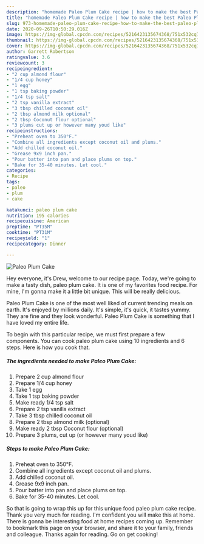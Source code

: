 ```yaml
---
description: "homemade Paleo Plum Cake recipe | how to make the best Paleo Plum Cake"
title: "homemade Paleo Plum Cake recipe | how to make the best Paleo Plum Cake"
slug: 973-homemade-paleo-plum-cake-recipe-how-to-make-the-best-paleo-plum-cake
date: 2020-09-26T10:50:29.016Z
image: https://img-global.cpcdn.com/recipes/5216423135674368/751x532cq70/paleo-plum-cake-recipe-main-photo.jpg
thumbnail: https://img-global.cpcdn.com/recipes/5216423135674368/751x532cq70/paleo-plum-cake-recipe-main-photo.jpg
cover: https://img-global.cpcdn.com/recipes/5216423135674368/751x532cq70/paleo-plum-cake-recipe-main-photo.jpg
author: Garrett Robertson
ratingvalue: 3.6
reviewcount: 3
recipeingredient:
- "2 cup almond flour"
- "1/4 cup honey"
- "1 egg"
- "1 tsp baking powder"
- "1/4 tsp salt"
- "2 tsp vanilla extract"
- "3 tbsp chilled coconut oil"
- "2 tbsp almond milk optional"
- "2 tbsp Coconut flour optional"
- "3 plums cut up or however many youd like"
recipeinstructions:
- "Preheat oven to 350°F."
- "Combine all ingredients except coconut oil and plums."
- "Add chilled coconut oil."
- "Grease 9x9 inch pan."
- "Pour batter into pan and place plums on top."
- "Bake for 35-40 minutes. Let cool."
categories:
- Recipe
tags:
- paleo
- plum
- cake

katakunci: paleo plum cake 
nutrition: 195 calories
recipecuisine: American
preptime: "PT35M"
cooktime: "PT31M"
recipeyield: "1"
recipecategory: Dinner

---
```



![Paleo Plum Cake](https://img-global.cpcdn.com/recipes/5216423135674368/751x532cq70/paleo-plum-cake-recipe-main-photo.jpg)

Hey everyone, it's Drew, welcome to our recipe page. Today, we're going to make a tasty dish, paleo plum cake. It is one of my favorites food recipe. For mine, I'm gonna make it a little bit unique. This will be really delicious.



Paleo Plum Cake is one of the most well liked of current trending meals on earth. It's enjoyed by millions daily. It's simple, it's quick, it tastes yummy. They are fine and they look wonderful. Paleo Plum Cake is something that I have loved my entire life.


To begin with this particular recipe, we must first prepare a few components. You can cook paleo plum cake using 10 ingredients and 6 steps. Here is how you cook that.

<!--inarticleads1-->

##### The ingredients needed to make Paleo Plum Cake:

1. Prepare 2 cup almond flour
1. Prepare 1/4 cup honey
1. Take 1 egg
1. Take 1 tsp baking powder
1. Make ready 1/4 tsp salt
1. Prepare 2 tsp vanilla extract
1. Take 3 tbsp chilled coconut oil
1. Prepare 2 tbsp almond milk (optional)
1. Make ready 2 tbsp Coconut flour (optional)
1. Prepare 3 plums, cut up (or however many youd like)




<!--inarticleads2-->

##### Steps to make Paleo Plum Cake:

1. Preheat oven to 350°F.
1. Combine all ingredients except coconut oil and plums.
1. Add chilled coconut oil.
1. Grease 9x9 inch pan.
1. Pour batter into pan and place plums on top.
1. Bake for 35-40 minutes. Let cool.




So that is going to wrap this up for this unique food paleo plum cake recipe. Thank you very much for reading. I'm confident you will make this at home. There is gonna be interesting food at home recipes coming up. Remember to bookmark this page on your browser, and share it to your family, friends and colleague. Thanks again for reading. Go on get cooking!
